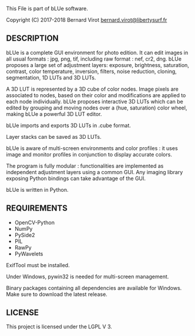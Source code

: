 This File is part of bLUe software.

Copyright (C) 2017-2018 Bernard Virot <bernard.virot@libertysurf.fr>

## DESCRIPTION

 bLUe is a complete GUI environment for photo edition. It can edit images in all
usual formats : jpg, png, tif, including raw format : nef, cr2, dng.
bLUe proposes a large set of adjustment layers:
exposure, brightness, saturation, contrast, color temperature, inversion, filters, noise reduction, cloning,
segmentation, 1D LUTs and 3D LUTs.

A 3D LUT is represented by a 3D cube of color nodes. Image pixels are associated
to nodes, based on their color and modifications are applied to each node individually.
bLUe proposes interactive 3D LUTs which can be edited by grouping and moving nodes over
a (hue, saturation) color wheel, making bLUe a powerful 3D LUT editor.

bLUe imports and exports 3D LUTs in .cube format.

Layer stacks can be saved as 3D LUTs.

 bLUe is aware of multi-screen environments and color profiles : it uses image and
 monitor profiles in conjunction to display accurate colors.

The program is fully modular : functionalities are implemented as independent
adjustment layers using a common GUI. Any imaging library exposing Python
bindings can take advantage of the GUI.

bLUe is written in Python.

## REQUIREMENTS

* OpenCV-Python
* NumPy
* PySide2
* PIL
* RawPy
* PyWavelets

ExifTool must be installed.

Under Windows,  pywin32 is needed for multi-screen management.

Binary packages containing all dependencies are available for Windows.
Make sure to download the latest release.

## LICENSE

 This project is licensed under the LGPL V 3.

